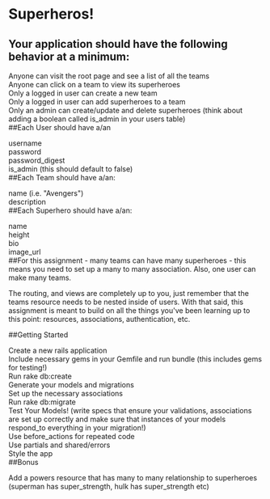 # Superheros!
## Your application should have the following behavior at a minimum:

Anyone can visit the root page and see a list of all the teams  
Anyone can click on a team to view its superheroes  
Only a logged in user can create a new team  
Only a logged in user can add superheroes to a team  
Only an admin can create/update and delete superheroes (think about adding a boolean called is_admin in your users table)  
##Each User should have a/an  

username  
password  
password_digest  
is_admin (this should default to false)  
##Each Team should have a/an:

name (i.e. "Avengers")  
description  
##Each Superhero should have a/an:

name  
height  
bio  
image_url  
##For this assignment - many teams can have many superheroes - this means you need to set up a many to many association. Also, one user can make many teams.  

The routing, and views are completely up to you, just remember that the teams resource needs to be nested inside of users. With that said, this assignment is meant to build on all the things you've been learning up to this point: resources, associations, authentication, etc.  

##Getting Started

Create a new rails application  
Include necessary gems in your Gemfile and run bundle (this includes gems for testing!)  
Run rake db:create  
Generate your models and migrations  
Set up the necessary associations  
Run rake db:migrate   
Test Your Models! (write specs that ensure your validations, associations are set up correctly and make sure that instances of your models respond_to everything in your migration!)  
Use before_actions for repeated code  
Use partials and shared/errors  
Style the app  
##Bonus

Add a powers resource that has many to many relationship to superheroes (superman has super_strength, hulk has super_strength etc)